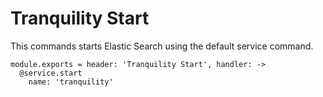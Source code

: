 
# Tranquility Start

This commands starts Elastic Search using the default service command.

    module.exports = header: 'Tranquility Start', handler: ->
      @service.start
        name: 'tranquility'
